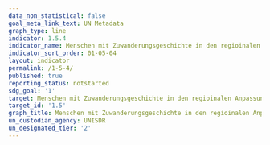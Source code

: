 ```yaml
---
data_non_statistical: false
goal_meta_link_text: UN Metadata
graph_type: line
indicator: 1.5.4
indicator_name: Menschen mit Zuwanderungsgeschichte in den regioinalen Anpassungschichten
indicator_sort_order: 01-05-04
layout: indicator
permalink: /1-5-4/
published: true
reporting_status: notstarted
sdg_goal: '1'
target: Menschen mit Zuwanderungsgeschichte in den regioinalen Anpassungschichten
target_id: '1.5'
graph_title: Menschen mit Zuwanderungsgeschichte in den regioinalen Anpassungschichten
un_custodian_agency: UNISDR
un_designated_tier: '2'
---
```

